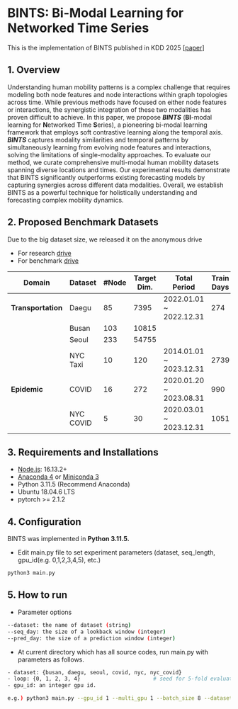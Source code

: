 # BINTS: Bi-Modal Learning for Networked Time Series

This is the implementation of BINTS published in KDD 2025 [[paper]](https://github.com/kaist-dmlab/BINTS)

## 1. Overview
Understanding human mobility patterns is a complex challenge that requires modeling both node features and node interactions within graph topologies across time. While previous methods have focused on either node features or interactions, the synergistic integration of these two modalities has proven difficult to achieve. In this paper, we propose ***BINTS*** (**BI**-modal learning for **N**etworked **T**ime **S**eries), a pioneering bi-modal learning framework that employs soft contrastive learning along the temporal axis. ***BINTS*** captures modality similarities and temporal patterns by simultaneously learning from evolving node features and interactions, solving the limitations of single-modality approaches. To evaluate our method, we curate comprehensive multi-modal human mobility datasets spanning diverse locations and times. Our experimental results demonstrate that BINTS significantly outperforms existing forecasting models by capturing synergies across different data modalities. Overall, we establish BINTS as a powerful technique for holistically understanding and forecasting complex mobility dynamics.

## 2. Proposed Benchmark Datasets
Due to the big dataset size, we released it on the anonymous drive
- For research [drive](https://drive.google.com/file/d/1x07YXYeXXMBf7TzVCkLm4_Bfg3c49hEP/view?usp=sharing)
- For benchmark [drive](https://drive.google.com/file/d/1VcFUzvVFZutIKI2OD8bbwEoQX3uGLapV/view?usp=sharing)

| **Domain**       | **Dataset** | **#Node** | **Target Dim.** | **Total Period**             | **Train Days** | **Test Days** | **Time Interval** |
|------------------|-------------|------------|-----------------|------------------------------|----------------|---------------|-------------------|
| **Transportation** | Daegu       | 85         | 7395            | 2022.01.01 ~ 2022.12.31      | 274            | 91            | 1 hour            |
|                  | Busan       | 103        | 10815           |                              |                |               |                   |
|                  | Seoul       | 233        | 54755           |                              |                |               |                   |
|                  | NYC Taxi    | 10         | 120             | 2014.01.01 ~ 2023.12.31      | 2739           | 913           | 1 hour            |
| **Epidemic**     | COVID       | 16         | 272             | 2020.01.20 ~ 2023.08.31      | 990            | 330           | 1 day             |
|                  | NYC COVID   | 5          | 30              | 2020.03.01 ~ 2023.12.31      | 1051           | 350           | 1 day             |


## 3. Requirements and Installations
- [Node.js](https://nodejs.org/en/download/): 16.13.2+
- [Anaconda 4](https://docs.conda.io/projects/conda/en/latest/user-guide/install/index.html) or [Miniconda 3](https://docs.conda.io/en/latest/miniconda.html)
- Python 3.11.5 (Recommend Anaconda)
- Ubuntu 18.04.6 LTS
- pytorch >= 2.1.2

## 4. Configuration
BINTS was implemented in **Python 3.11.5.**
- Edit main.py file to set experiment parameters (dataset, seq_length, gpu_id(e.g. 0,1,2,3,4,5), etc.)
```bash
python3 main.py
```

## 5. How to run
- Parameter options
```bash
--dataset: the name of dataset (string)
--seq_day: the size of a lookback window (integer)
--pred_day: the size of a prediction window (integer)
```

- At current directory which has all source codes, run main.py with parameters as follows.
```bash
- dataset: {busan, daegu, seoul, covid, nyc, nyc_covid}
- loop: {0, 1, 2, 3, 4}                       # seed for 5-fold evaluation.
- gpu_id: an integer gpu id.

e.g.) python3 main.py --gpu_id 1 --multi_gpu 1 --batch_size 8 --dataset nyc --seq_day 4 --pred_day 7 --khop 5
```
